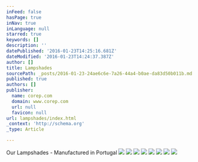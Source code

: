 ```yaml
---
inFeed: false
hasPage: true
inNav: true
inLanguage: null
starred: true
keywords: []
description: ''
datePublished: '2016-01-23T14:25:16.681Z'
dateModified: '2016-01-23T14:24:37.387Z'
author: []
title: Lampshades
sourcePath: _posts/2016-01-23-24ae6c6e-7a26-44a4-b0ae-da83d50b011b.md
published: true
authors: []
publisher:
  name: corep.com
  domain: www.corep.com
  url: null
  favicon: null
url: lampshades/index.html
_context: 'http://schema.org'
_type: Article

---
```

Our Lampshades - Manufactured in Portugal
![](https://the-grid-user-content.s3-us-west-2.amazonaws.com/14e42253-0892-4161-8d52-42f835b76267.jpg)
![](https://the-grid-user-content.s3-us-west-2.amazonaws.com/c24503ce-ada2-42ad-88ae-14a4c13d0bb0.jpg)
![](https://the-grid-user-content.s3-us-west-2.amazonaws.com/610994e0-815a-46d4-a9a8-77ad49d51a49.jpg)
![](https://the-grid-user-content.s3-us-west-2.amazonaws.com/77af960b-7a73-4b1f-845b-ee903970c78f.jpg)
![](https://the-grid-user-content.s3-us-west-2.amazonaws.com/66f6d98a-2b60-4230-87f1-1c2ca92e5c1b.jpg)
![](https://the-grid-user-content.s3-us-west-2.amazonaws.com/62456962-bc3c-47df-a262-8a1cef4959d2.jpg)
![](https://the-grid-user-content.s3-us-west-2.amazonaws.com/76b878bf-5f75-46fc-92c9-1b3b71cc9ca1.jpg)
![](https://the-grid-user-content.s3-us-west-2.amazonaws.com/dd91d9e2-06e9-4c98-995a-78b5f17f4405.jpg)